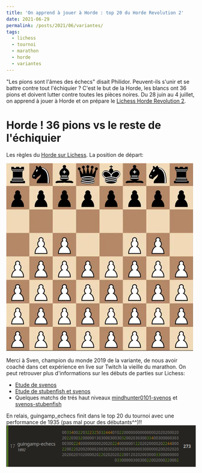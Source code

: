 ```yaml
---
title: 'On apprend à jouer à Horde : top 20 du Horde Revolution 2'
date: 2021-06-29
permalink: /posts/2021/06/variantes/
tags:
  - lichess
  - tournoi
  - marathon
  - horde
  - variantes
---
```


"Les pions sont l'âmes des échecs" disait Philidor. Peuvent-ils s'unir et se battre contre tout l'échiquier ?
C'est le but de la Horde, les blancs ont 36 pions et doivent lutter contre toutes les pièces noires.
Du 28 juin au 4 juillet, on apprend à jouer à Horde et on prépare le [Lichess Horde Revolution 2](https://lichess.org/tournament/GoRlDCgt). 

Horde ! 36 pions vs le reste de l'échiquier
======

Les règles du [Horde sur Lichess](https://lichess.org/variant/horde).
La position de départ:

![](/images/horde.png)

Merci à Sven, champion du monde 2019 de la variante, de nous avoir coaché dans cet expérience en live sur Twitch la vieille du marathon.
On peut retrouver plus d'informations sur les débuts de parties sur Lichess:
- [Etude de svenos](https://lichess.org/study/yXTpOSfM)
- [Etude de stubenfish et svenos](https://lichess.org/study/i4n5teAx)
- Quelques matchs de trés haut niveaux [mindhunter0101-svenos](https://lichess.org/study/MAVBXBfh) et [svenos-stubenfish](https://lichess.org/study/AwOhrrRz)

En relais, guingamp_echecs finit dans le top 20 du tournoi avec une performance de 1935 (pas mal pour des débutants^^)!!
![](/images/classement_marathon_horde.png)
